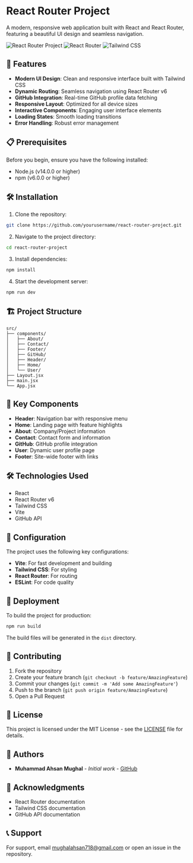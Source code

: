 # React Router Project

A modern, responsive web application built with React and React Router, featuring a beautiful UI design and seamless navigation.

![React Router Project](https://img.shields.io/badge/React-20232A?style=for-the-badge&logo=react&logoColor=61DAFB)
![React Router](https://img.shields.io/badge/React_Router-CA4245?style=for-the-badge&logo=react-router&logoColor=white)
![Tailwind CSS](https://img.shields.io/badge/Tailwind_CSS-38B2AC?style=for-the-badge&logo=tailwind-css&logoColor=white)

## 🚀 Features

- **Modern UI Design**: Clean and responsive interface built with Tailwind CSS
- **Dynamic Routing**: Seamless navigation using React Router v6
- **GitHub Integration**: Real-time GitHub profile data fetching
- **Responsive Layout**: Optimized for all device sizes
- **Interactive Components**: Engaging user interface elements
- **Loading States**: Smooth loading transitions
- **Error Handling**: Robust error management

## 📋 Prerequisites

Before you begin, ensure you have the following installed:
- Node.js (v14.0.0 or higher)
- npm (v6.0.0 or higher)

## 🛠️ Installation

1. Clone the repository:
```bash
git clone https://github.com/yourusername/react-router-project.git
```

2. Navigate to the project directory:
```bash
cd react-router-project
```

3. Install dependencies:
```bash
npm install
```

4. Start the development server:
```bash
npm run dev
```

## 🏗️ Project Structure

```
src/
├── components/
│   ├── About/
│   ├── Contact/
│   ├── Footer/
│   ├── GitHub/
│   ├── Header/
│   ├── Home/
│   └── User/
├── Layout.jsx
├── main.jsx
└── App.jsx
```

## 🎯 Key Components

- **Header**: Navigation bar with responsive menu
- **Home**: Landing page with feature highlights
- **About**: Company/Project information
- **Contact**: Contact form and information
- **GitHub**: GitHub profile integration
- **User**: Dynamic user profile page
- **Footer**: Site-wide footer with links

## 🛠️ Technologies Used

- React
- React Router v6
- Tailwind CSS
- Vite
- GitHub API

## 🔧 Configuration

The project uses the following key configurations:

- **Vite**: For fast development and building
- **Tailwind CSS**: For styling
- **React Router**: For routing
- **ESLint**: For code quality

## 🚀 Deployment

To build the project for production:

```bash
npm run build
```

The build files will be generated in the `dist` directory.

## 🤝 Contributing

1. Fork the repository
2. Create your feature branch (`git checkout -b feature/AmazingFeature`)
3. Commit your changes (`git commit -m 'Add some AmazingFeature'`)
4. Push to the branch (`git push origin feature/AmazingFeature`)
5. Open a Pull Request

## 📝 License

This project is licensed under the MIT License - see the [LICENSE](LICENSE) file for details.

## 👥 Authors

- **Muhammad Ahsan Mughal** - *Initial work* - [GitHub](https://github.com/ahasn-9)

## 🙏 Acknowledgments

- React Router documentation
- Tailwind CSS documentation
- GitHub API documentation

## 📞 Support

For support, email mughalahsan718@gmail.com or open an issue in the repository.
